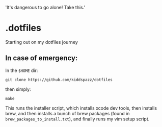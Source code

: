 'It's dangerous to go alone! Take this.'

# .dotfiles

Starting out on my dotfiles journey

## In case of emergency:
In the `$HOME` dir:
```
git clone https://github.com/kiddspazz/dotfiles
```
then simply:
```
make
```

This runs the installer script, which installs xcode dev tools, then installs
brew, and then installs a bunch of brew packages (found in
`brew_packages_to_install.txt`), and finally runs my vim setup script.
